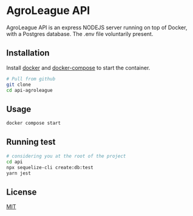 # AgroLeague API

AgroLeague API is an express NODEJS server running on top of Docker, with a Postgres database. The .env file voluntarily present.

## Installation

Install [docker](https://www.docker.com/) and [docker-compose](https://docs.docker.com/compose/install/) to start the container.

```bash
# Pull from github
git clone 
cd api-agroleague
```


## Usage

```bash
docker compose start
```
## Running test

```bash
# considering you at the root of the project
cd api
npx sequelize-cli create:db:test
yarn jest
```


## License

[MIT](https://choosealicense.com/licenses/mit/)
